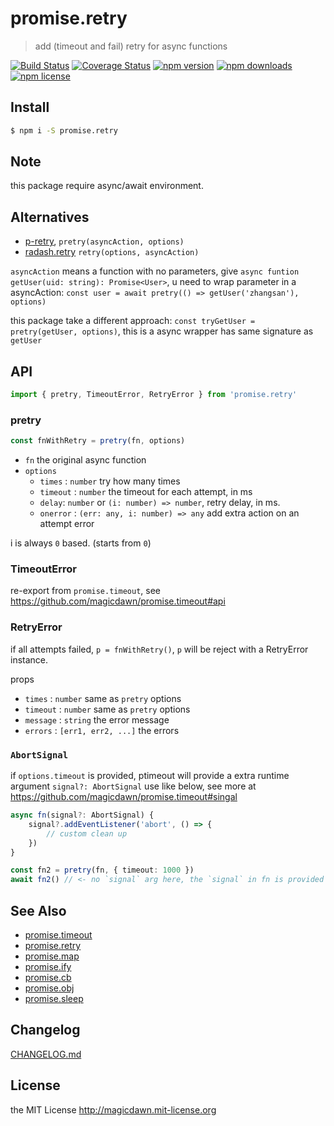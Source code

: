 <!-- AUTO_GENERATED_UNTOUCHED_FLAG -->

# promise.retry

> add (timeout and fail) retry for async functions

[![Build Status](https://img.shields.io/github/actions/workflow/status/magicdawn/promise.retry/ci.yml?style=flat-square&branch=main)](https://github.com/magicdawn/promise.retry/actions/workflows/ci.yml)
[![Coverage Status](https://img.shields.io/codecov/c/github/magicdawn/promise.retry.svg?style=flat-square)](https://codecov.io/gh/magicdawn/promise.retry)
[![npm version](https://img.shields.io/npm/v/promise.retry.svg?style=flat-square)](https://www.npmjs.com/package/promise.retry)
[![npm downloads](https://img.shields.io/npm/dm/promise.retry.svg?style=flat-square)](https://www.npmjs.com/package/promise.retry)
[![npm license](https://img.shields.io/npm/l/promise.retry.svg?style=flat-square)](http://magicdawn.mit-license.org)

## Install

```sh
$ npm i -S promise.retry
```

## Note

this package require async/await environment.

## Alternatives

- [p-retry](https://www.npmjs.com/package/p-retry), `pretry(asyncAction, options)`
- [radash.retry](https://radash-docs.vercel.app/docs/async/retry) `retry(options, asyncAction)`

`asyncAction` means a function with no parameters, give `async funtion getUser(uid: string): Promise<User>`, u need to wrap parameter in a asyncAction: `const user = await pretry(() => getUser('zhangsan'), options)`

this package take a different approach: `const tryGetUser = pretry(getUser, options)`, this is a async wrapper has same signature as `getUser`

## API

```js
import { pretry, TimeoutError, RetryError } from 'promise.retry'
```

### pretry

```js
const fnWithRetry = pretry(fn, options)
```

- `fn` the original async function
- `options`
  - `times` : `number` try how many times
  - `timeout` : `number` the timeout for each attempt, in ms
  - `delay`: `number` or `(i: number) => number`, retry delay, in ms.
  - `onerror` : `(err: any, i: number) => any` add extra action on an attempt error

i is always `0` based. (starts from `0`)

### TimeoutError

re-export from `promise.timeout`, see https://github.com/magicdawn/promise.timeout#api

### RetryError

if all attempts failed, `p = fnWithRetry()`, `p` will be reject with a RetryError instance.

props

- `times` : `number` same as `pretry` options
- `timeout` : `number` same as `pretry` options
- `message` : `string` the error message
- `errors` : `[err1, err2, ...]` the errors

### `AbortSignal`

if `options.timeout` is provided, ptimeout will provide a extra runtime argument `signal?: AbortSignal`
use like below, see more at https://github.com/magicdawn/promise.timeout#singal

```ts
async fn(signal?: AbortSignal) {
	signal?.addEventListener('abort', () => {
		// custom clean up
	})
}

const fn2 = pretry(fn, { timeout: 1000 })
await fn2() // <- no `signal` arg here, the `signal` in fn is provided by ptimeout at runtime, only when options.timeout specified
```

## See Also

- [promise.timeout](https://github.com/magicdawn/promise.timeout)
- [promise.retry](https://github.com/magicdawn/promise.retry)
- [promise.map](https://github.com/magicdawn/promise.map)
- [promise.ify](https://github.com/magicdawn/promise.ify)
- [promise.cb](https://github.com/magicdawn/promise.cb)
- [promise.obj](https://github.com/magicdawn/promise.obj)
- [promise.sleep](https://github.com/magicdawn/promise.sleep)

## Changelog

[CHANGELOG.md](CHANGELOG.md)

## License

the MIT License http://magicdawn.mit-license.org
